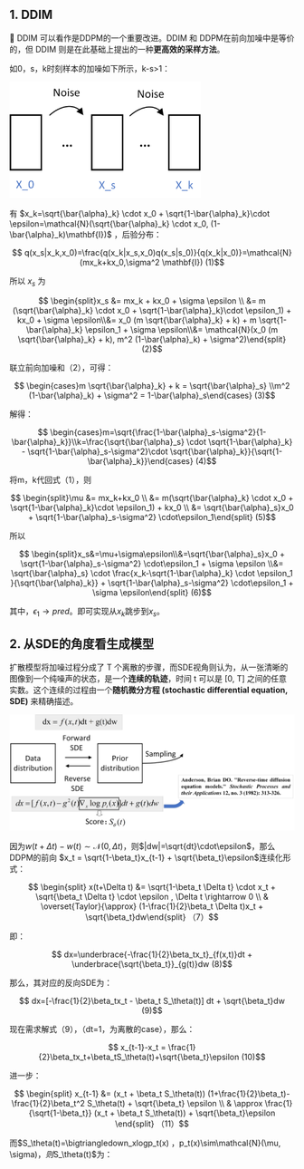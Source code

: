 ## 1. DDIM

:rocket: DDIM 可以看作是DDPM的一个重要改进。DDIM 和 DDPM在前向加噪中是等价的，但 DDIM 则是在此基础上提出的一种**更高效的采样方法**。

如0，s，k时刻样本的加噪如下所示，k-s>1：

<img src="images/ddim.png" alt="ddim" style="zoom:33%;" />

有 $x_k=\sqrt{\bar{\alpha}_k} \cdot x_0 + \sqrt{1-\bar{\alpha}_k}\cdot \epsilon=\mathcal{N}(\sqrt{\bar{\alpha}_k} \cdot x_0, (1-\bar{\alpha}_k)\mathbf{I})$ ，后验分布：

```math
​								 q(x_s|x_k,x_0)=\frac{q(x_k|x_s,x_0)q(x_s|s_0)}{q(x_k|x_0)}=\mathcal{N}(mx_k+kx_0,\sigma^2 \mathbf{I})    							(1)
```
所以 $x_s$ 为

```math
 \begin{split}x_s &= mx_k + kx_0 + \sigma \epsilon \\ &= m (\sqrt{\bar{\alpha}_k} \cdot x_0 + \sqrt{1-\bar{\alpha}_k}\cdot \epsilon_1) + kx_0 + \sigma \epsilon\\&= x_0 (m \sqrt{\bar{\alpha}_k} + k) + m \sqrt{1-\bar{\alpha}_k} \epsilon_1 + \sigma \epsilon\\&= \mathcal{N}(x_0 (m \sqrt{\bar{\alpha}_k} + k), m^2 (1-\bar{\alpha}_k) + \sigma^2)\end{split}   (2)
```

联立前向加噪和（2），可得：

```math
​	\begin{cases}m \sqrt{\bar{\alpha}_k} + k = \sqrt{\bar{\alpha}_s} \\m^2 (1-\bar{\alpha}_k) + \sigma^2 = 1-\bar{\alpha}_s\end{cases}					(3)
```

解得：

```math
​	\begin{cases}m=\sqrt{\frac{1-\bar{\alpha}_s-\sigma^2}{1-\bar{\alpha}_k}}\\k=\frac{\sqrt{\bar{\alpha}_s} \cdot \sqrt{1-\bar{\alpha}_k} - \sqrt{1-\bar{\alpha}_s-\sigma^2}\cdot \sqrt{\bar{\alpha}_k}}{\sqrt{1-\bar{\alpha}_k}}\end{cases}					(4)
```

将m，k代回式（1），则

```math
	\begin{split}\mu &= mx_k+kx_0 \\ &= m(\sqrt{\bar{\alpha}_k} \cdot x_0 + \sqrt{1-\bar{\alpha}_k}\cdot \epsilon_1) + kx_0 \\ &= \sqrt{\bar{\alpha}_s}x_0 + \sqrt{1-\bar{\alpha}_s-\sigma^2} \cdot\epsilon_1\end{split}						 (5)
```

所以

```math
	\begin{split}x_s&=\mu+\sigma\epsilon\\&=\sqrt{\bar{\alpha}_s}x_0 + \sqrt{1-\bar{\alpha}_s-\sigma^2} \cdot\epsilon_1 + \sigma \epsilon \\&= \sqrt{\bar{\alpha}_s} \cdot \frac{x_k-\sqrt{1-\bar{\alpha}_k} \cdot \epsilon_1 }{\sqrt{\bar{\alpha}_k}} + \sqrt{1-\bar{\alpha}_s-\sigma^2} \cdot\epsilon_1 + \sigma \epsilon\end{split}        (6)
```

其中，$\epsilon_1\rightarrow pred$。即可实现从$x_k$跳步到$x_s$。



## 2. 从SDE的角度看生成模型

扩散模型将加噪过程分成了 T 个离散的步骤，而SDE视角则认为，从一张清晰的图像到一个纯噪声的状态，是一个**连续的轨迹**，时间 t 可以是 [0, T] 之间的任意实数。这个连续的过程由一个**随机微分方程 (stochastic differential equation, SDE)** 来精确描述。

![SDE](images/SDE.png)

因为$w(t+\Delta t)-w(t) \sim \mathcal{N}(0,\Delta t)$，则$|dw|=\sqrt{dt}\cdot\epsilon$，那么DDPM的前向 $x_t = \sqrt{1-\beta_t}x_{t-1} + \sqrt{\beta_t}\epsilon$连续化形式：

```math
​	\begin{split} x(t+\Delta t) &= \sqrt{1-\beta_t \Delta t} \cdot x_t + \sqrt{\beta_t \Delta t} \cdot \epsilon , \Delta t \rightarrow 0 \\ & \overset{Taylor}{\approx} (1-\frac{1}{2}\beta_t \Delta t)x_t + \sqrt{\beta_t}dw\end{split}       		    （7）
```

即：
```math
	dx=\underbrace{-\frac{1}{2}\beta_tx_t}_{f(x,t)}dt + \underbrace{\sqrt{\beta_t}}_{g(t)}dw   												 (8)
```
那么，其对应的反向SDE为：
```math
​	dx=[-\frac{1}{2}\beta_tx_t - \beta_t S_\theta(t)] dt + \sqrt{\beta_t}dw        				    (9)
```
现在需求解式（9），（dt=1，为离散的case），那么：
```math
​	x_{t-1}-x_t = \frac{1}{2}\beta_tx_t+\beta_tS_\theta(t)+\sqrt{\beta_t}\epsilon				(10)
```
进一步：
```math
​	\begin{split} x_{t-1} &= (x_t + \beta_t S_\theta(t)) (1+\frac{1}{2}\beta_t)-\frac{1}{2}\beta_t^2 S_\theta(t) + \sqrt{\beta_t} \epsilon \\ & \approx \frac{1}{\sqrt{1-\beta_t}} (x_t + \beta_t S_\theta(t)) + \sqrt{\beta_t}\epsilon \end{split}  （11）
```
而$S_\theta(t)=\bigtriangledown_xlogp_t(x) $，$p_t(x)\sim\mathcal{N}(\mu, \sigma)$，则$S_\theta(t)$为：



